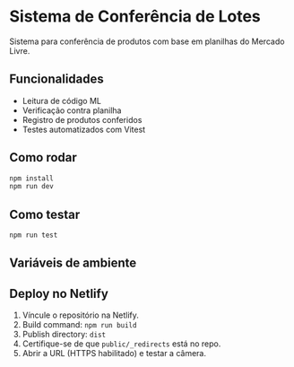 # Sistema de Conferência de Lotes

Sistema para conferência de produtos com base em planilhas do Mercado Livre.

## Funcionalidades

- Leitura de código ML
- Verificação contra planilha
- Registro de produtos conferidos
- Testes automatizados com Vitest

## Como rodar

```bash
npm install
npm run dev
```

## Como testar

```bash
npm run test
```

## Variáveis de ambiente


## Deploy no Netlify
1. Víncule o repositório na Netlify.
2. Build command: `npm run build`
3. Publish directory: `dist`
4. Certifique-se de que `public/_redirects` está no repo.
5. Abrir a URL (HTTPS habilitado) e testar a câmera.
